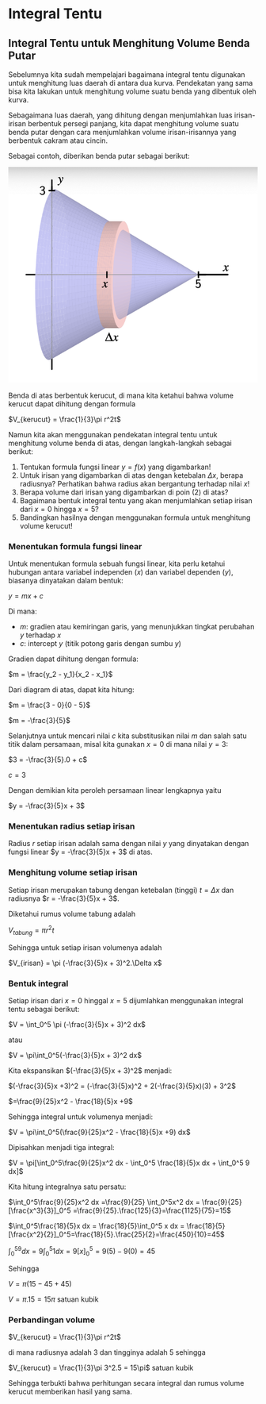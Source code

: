# Integral Tentu
## Integral Tentu untuk Menghitung Volume Benda Putar

Sebelumnya kita sudah mempelajari bagaimana integral tentu digunakan untuk menghitung luas daerah di antara dua kurva. Pendekatan yang sama bisa kita lakukan untuk menghitung volume suatu benda yang dibentuk oleh kurva.

Sebagaimana luas daerah, yang dihitung dengan menjumlahkan luas irisan-irisan berbentuk persegi panjang, kita dapat menghitung volume suatu benda putar dengan cara menjumlahkan volume irisan-irisannya yang berbentuk cakram atau cincin.

Sebagai contoh, diberikan benda putar sebagai berikut:

![1201](img/1201.png)

Benda di atas berbentuk kerucut, di mana kita ketahui bahwa volume kerucut dapat dihitung dengan formula 

$V_{kerucut} = \frac{1}{3}\pi r^2t$

Namun kita akan menggunakan pendekatan integral tentu untuk menghitung volume benda di atas, dengan langkah-langkah sebagai berikut:
1. Tentukan formula fungsi linear $y=f(x)$ yang digambarkan!
2. Untuk irisan yang digambarkan di atas dengan ketebalan $\Delta x$, berapa radiusnya? Perhatikan bahwa radius akan bergantung terhadap nilai $x$!
3. Berapa volume dari irisan yang digambarkan di poin (2) di atas?
4. Bagaimana bentuk integral tentu yang akan menjumlahkan setiap irisan dari $x=0$ hingga $x=5$?
5. Bandingkan hasilnya dengan menggunakan formula untuk menghitung volume kerucut!

### Menentukan formula fungsi linear
Untuk menentukan formula sebuah fungsi linear, kita perlu ketahui hubungan antara variabel independen $(x)$ dan variabel dependen $(y)$, biasanya dinyatakan dalam bentuk:

$y = mx + c$

Di mana:
- $m$: gradien atau kemiringan garis, yang menunjukkan tingkat perubahan $y$ terhadap $x$
- $c$: intercept $y$ (titik potong garis dengan sumbu $y$)

Gradien dapat dihitung dengan formula:

$m = \frac{y_2 - y_1}{x_2 - x_1}$

Dari diagram di atas, dapat kita hitung:

$m = \frac{3 - 0}{0 - 5}$

$m = -\frac{3}{5}$

Selanjutnya untuk mencari nilai $c$ kita substitusikan nilai $m$ dan salah satu titik dalam persamaan, misal kita gunakan $x = 0$ di mana nilai $y = 3$:

$3 = -\frac{3}{5}.0 + c$


$c = 3$

Dengan demikian kita peroleh persamaan linear lengkapnya yaitu

$y = -\frac{3}{5}x + 3$

### Menentukan radius setiap irisan
Radius $r$ setiap irisan adalah sama dengan nilai $y$ yang dinyatakan dengan fungsi linear $y = -\frac{3}{5}x + 3$ di atas.

### Menghitung volume setiap irisan
Setiap irisan merupakan tabung dengan ketebalan (tinggi) $t = \Delta x$ dan radiusnya $r = -\frac{3}{5}x + 3$.

Diketahui rumus volume tabung adalah

$V_{tabung} = \pi r^2t$

Sehingga untuk setiap irisan volumenya adalah

$V_{irisan} = \pi (-\frac{3}{5}x + 3)^2.\Delta x$

### Bentuk integral
Setiap irisan dari $x=0$ hinggal $x=5$ dijumlahkan menggunakan integral tentu sebagai berikut:

$V = \int_0^5 \pi (-\frac{3}{5}x + 3)^2 dx$

atau

$V = \pi\int_0^5(-\frac{3}{5}x + 3)^2 dx$

Kita ekspansikan $(-\frac{3}{5}x + 3)^2$ menjadi:

$(-\frac{3}{5}x +3)^2 = (-\frac{3}{5}x)^2 + 2(-\frac{3}{5}x)(3) + 3^2$

$=\frac{9}{25}x^2 - \frac{18}{5}x +9$

Sehingga integral untuk volumenya menjadi:

$V = \pi\int_0^5(\frac{9}{25}x^2 - \frac{18}{5}x +9) dx$

Dipisahkan menjadi tiga integral:

$V = \pi[\int_0^5\frac{9}{25}x^2 dx - \int_0^5 \frac{18}{5}x dx + \int_0^5 9 dx]$

Kita hitung integralnya satu persatu:

$\int_0^5\frac{9}{25}x^2 dx =\frac{9}{25} \int_0^5x^2 dx = \frac{9}{25}[\frac{x^3}{3}]_0^5 =\frac{9}{25}.\frac{125}{3}=\frac{1125}{75}=15$

$\int_0^5\frac{18}{5}x dx = \frac{18}{5}\int_0^5 x dx = \frac{18}{5}[\frac{x^2}{2}]_0^5=\frac{18}{5}.\frac{25}{2}=\frac{450}{10}=45$

$\int_0^59 dx = 9\int_0^5 1dx =9[x]_0^5 = 9(5)-9(0) = 45$

Sehingga

$V=\pi(15-45+45)$

$V=\pi.15 = 15\pi$ satuan kubik

### Perbandingan volume
$V_{kerucut} = \frac{1}{3}\pi r^2t$

di mana radiusnya adalah 3 dan tingginya adalah 5 sehingga

$V_{kerucut} = \frac{1}{3}\pi 3^2.5 = 15\pi$ satuan kubik

Sehingga terbukti bahwa perhitungan secara integral dan rumus volume kerucut memberikan hasil yang sama.